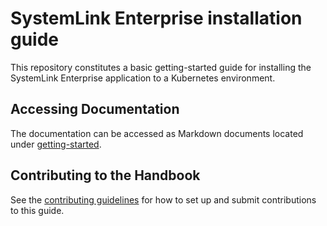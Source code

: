 # SystemLink Enterprise installation guide

This repository constitutes a basic getting-started guide for installing the SystemLink Enterprise application to a Kubernetes environment.

## Accessing Documentation

The documentation can be accessed as Markdown documents located under [getting-started](getting-started).

## Contributing to the Handbook

See the [contributing guidelines](CONTRIBUTING.md) for how to set up and submit
contributions to this guide.
